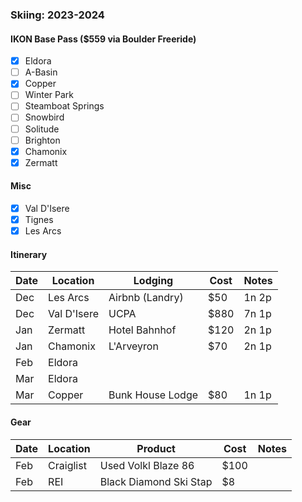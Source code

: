 ### Skiing: 2023-2024

#### IKON Base Pass ($559 via Boulder Freeride)

- [x] Eldora
- [ ] A-Basin
- [x] Copper
- [ ] Winter Park
- [ ] Steamboat Springs
- [ ] Snowbird
- [ ] Solitude
- [ ] Brighton
- [x] Chamonix
- [x] Zermatt

#### Misc

- [x] Val D'Isere
- [x] Tignes
- [x] Les Arcs

#### Itinerary

| Date | Location       | Lodging                        | Cost  | Notes  |
| ---- | -------------- | ------------------------------ | ----- | ------ |
| Dec  | Les Arcs        | Airbnb (Landry)    | $50   | 1n 2p  |
| Dec | Val D'Isere | UCPA | $880 | 7n 1p |
| Jan | Zermatt | Hotel Bahnhof | $120 | 2n 1p |
| Jan | Chamonix | L'Arveyron | $70 | 2n 1p |
| Feb | Eldora | | | |
| Mar | Eldora | | | |
| Mar | Copper | Bunk House Lodge | $80 | 1n 1p |

#### Gear

| Date | Location              | Product                              | Cost        | Notes            |
| ---- | --------------------- | ------------------------------------ | ----------- | ---------------- |
| Feb  | Craiglist | Used Volkl Blaze 86 | $100 | |
| Feb | REI | Black Diamond Ski Stap | $8 | |

